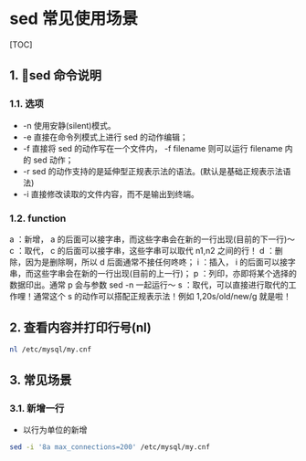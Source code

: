 # sed 常见使用场景

[TOC]

## 1. sed 命令说明

### 1.1. 选项

- -n
  使用安静(silent)模式。
- -e
  直接在命令列模式上进行 sed 的动作编辑；
- -f
  直接将 sed 的动作写在一个文件内， -f filename 则可以运行 filename 内的 sed 动作；
- -r
  sed 的动作支持的是延伸型正规表示法的语法。(默认是基础正规表示法语法)
- -i
  直接修改读取的文件内容，而不是输出到终端。

### 1.2. function

a ：新增， a 的后面可以接字串，而这些字串会在新的一行出现(目前的下一行)～
c ：取代， c 的后面可以接字串，这些字串可以取代 n1,n2 之间的行！
d ：删除，因为是删除啊，所以 d 后面通常不接任何咚咚；
i ：插入， i 的后面可以接字串，而这些字串会在新的一行出现(目前的上一行)；
p ：列印，亦即将某个选择的数据印出。通常 p 会与参数 sed -n 一起运行～
s ：取代，可以直接进行取代的工作哩！通常这个 s 的动作可以搭配正规表示法！例如 1,20s/old/new/g 就是啦！

## 2. 查看内容并打印行号(nl)

```sh
nl /etc/mysql/my.cnf
```

## 3. 常见场景

### 3.1. 新增一行

- 以行为单位的新增

```sh
sed -i '8a max_connections=200' /etc/mysql/my.cnf
```
